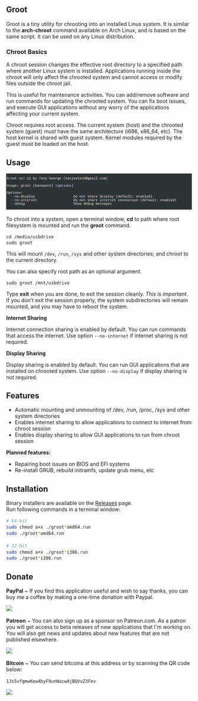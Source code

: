 ## Groot

Groot is a tiny utility for chrooting into an installed Linux system. It is similar to the **arch-chroot** command available on Arch Linux, and is based on the same script. It can be used on any Linux distribution.

### Chroot Basics

A chroot session changes the effective root directory to a specified path where another Linux system is installed.  Applications running inside the chroot will only affect the chrooted system and cannot access or modify files outside the chroot jail.

This is useful for maintenance activities. You can add/remove software and run commands for updating the chrooted system. You can fix boot issues, and execute GUI applications without any worry of the applications affecting your current system.

Chroot requires root access. The current system (host) and the chrooted system (guest) must have the same architecture (i686, x86_64, etc). The host kernel is shared with guest system. Kernel modules required by the guest must be loaded on the host.

## Usage

![](images/options.png)

To chroot into a system, open a terminal window, **cd** to path where root filesystem is mounted and run the **groot** command.

```
cd /media/usbdrive
sudo groot
```

This will mount `/dev`, `/run`, `/sys` and other system directories; and chroot to the current directory.

You can also specify root path as an optional argument.

```
sudo groot /mnt/usbdrive
```

Type **exit** when you are done, to exit the session cleanly. *This is important*. If you don’t exit the session properly, the system subdirectories will remain mounted, and you may have to reboot the system.

**Internet Sharing**

Internet connection sharing is enabled by default. You can run commands that access the internet. Use option `--no-internet` if internet sharing is not required.

**Display Sharing**

Display sharing is enabled by default. You can run GUI applications that are installed on chrooted system. Use option `--no-display` if display sharing is not required.

## Features

* Automatic mounting and unmounting of /dev, /run, /proc, /sys and other system directories
* Enables internet sharing to allow applications to connect to internet from chroot session
* Enables display sharing to allow GUI applications to run from chroot session

**Planned features:**

* Repairing boot issues on BIOS and EFI systems
* Re-install GRUB, rebuild initramfs, update grub menu, etc

## Installation

Binary installers are available on the [Releases](https://github.com/teejee2008/groot/releases) page.  
Run following commands in a terminal window:

```sh
# 64-bit
sudo chmod a+x ./groot*amd64.run
sudo ./groot*amd64.run

# 32-bit
sudo chmod a+x ./groot*i386.run
sudo ./groot*i386.run
```

## Donate

**PayPal** ~ If you find this application useful and wish to say thanks, you can buy me a coffee by making a one-time donation with Paypal. 

[![](https://upload.wikimedia.org/wikipedia/commons/b/b5/PayPal.svg)](https://www.paypal.com/cgi-bin/webscr?business=teejeetech@gmail.com&cmd=_xclick&currency_code=USD&amount=10&item_name=Groot%20Donation)  

**Patreon** ~ You can also sign up as a sponsor on Patreon.com. As a patron you will get access to beta releases of new applications that I'm working on. You will also get news and updates about new features that are not published elsewhere.

[![](https://2.bp.blogspot.com/-DNeWEUF2INM/WINUBAXAKUI/AAAAAAAAFmw/fTckfRrryy88pLyQGk5lJV0F0ESXeKrXwCLcB/s200/patreon.png)](https://www.patreon.com/bePatron?u=3059450)

**Bitcoin** ~ You can send bitcoins at this address or by scanning the QR code below:

```1Js5vfgmwKew4byF9unWacwAjBQVvZ3Fev```

![](https://4.bp.blogspot.com/-9hMyCacf0nc/WQ1p3dcdtwI/AAAAAAAAGgA/WC-4gbGFl7skTjNRZbl99EBsXeYfZDqpgCLcB/s1600/polo.png)
